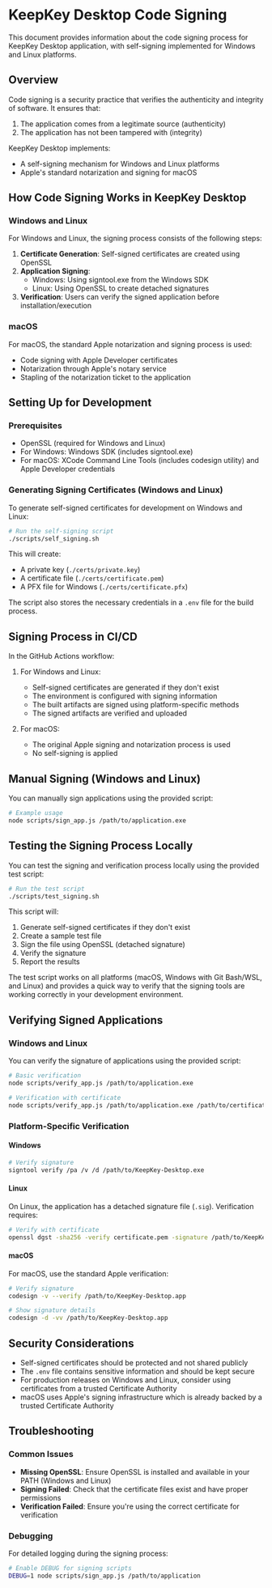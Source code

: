 # KeepKey Desktop Code Signing

This document provides information about the code signing process for KeepKey Desktop application, with self-signing implemented for Windows and Linux platforms.

## Overview

Code signing is a security practice that verifies the authenticity and integrity of software. It ensures that:

1. The application comes from a legitimate source (authenticity)
2. The application has not been tampered with (integrity)

KeepKey Desktop implements:
- A self-signing mechanism for Windows and Linux platforms
- Apple's standard notarization and signing for macOS

## How Code Signing Works in KeepKey Desktop

### Windows and Linux

For Windows and Linux, the signing process consists of the following steps:

1. **Certificate Generation**: Self-signed certificates are created using OpenSSL
2. **Application Signing**: 
   - Windows: Using signtool.exe from the Windows SDK
   - Linux: Using OpenSSL to create detached signatures
3. **Verification**: Users can verify the signed application before installation/execution

### macOS

For macOS, the standard Apple notarization and signing process is used:
- Code signing with Apple Developer certificates
- Notarization through Apple's notary service
- Stapling of the notarization ticket to the application

## Setting Up for Development

### Prerequisites

- OpenSSL (required for Windows and Linux)
- For Windows: Windows SDK (includes signtool.exe)
- For macOS: XCode Command Line Tools (includes codesign utility) and Apple Developer credentials

### Generating Signing Certificates (Windows and Linux)

To generate self-signed certificates for development on Windows and Linux:

```bash
# Run the self-signing script
./scripts/self_signing.sh
```

This will create:
- A private key (`./certs/private.key`)
- A certificate file (`./certs/certificate.pem`)
- A PFX file for Windows (`./certs/certificate.pfx`)

The script also stores the necessary credentials in a `.env` file for the build process.

## Signing Process in CI/CD

In the GitHub Actions workflow:

1. For Windows and Linux:
   - Self-signed certificates are generated if they don't exist
   - The environment is configured with signing information
   - The built artifacts are signed using platform-specific methods
   - The signed artifacts are verified and uploaded

2. For macOS:
   - The original Apple signing and notarization process is used
   - No self-signing is applied

## Manual Signing (Windows and Linux)

You can manually sign applications using the provided script:

```bash
# Example usage
node scripts/sign_app.js /path/to/application.exe
```

## Testing the Signing Process Locally

You can test the signing and verification process locally using the provided test script:

```bash
# Run the test script
./scripts/test_signing.sh
```

This script will:
1. Generate self-signed certificates if they don't exist
2. Create a sample test file
3. Sign the file using OpenSSL (detached signature)
4. Verify the signature
5. Report the results

The test script works on all platforms (macOS, Windows with Git Bash/WSL, and Linux) and provides a quick way to verify that the signing tools are working correctly in your development environment.

## Verifying Signed Applications

### Windows and Linux

You can verify the signature of applications using the provided script:

```bash
# Basic verification
node scripts/verify_app.js /path/to/application.exe

# Verification with certificate
node scripts/verify_app.js /path/to/application.exe /path/to/certificate.pem
```

### Platform-Specific Verification

#### Windows

```bash
# Verify signature
signtool verify /pa /v /d /path/to/KeepKey-Desktop.exe
```

#### Linux

On Linux, the application has a detached signature file (`.sig`). Verification requires:

```bash
# Verify with certificate
openssl dgst -sha256 -verify certificate.pem -signature /path/to/KeepKey-Desktop.AppImage.sig /path/to/KeepKey-Desktop.AppImage
```

#### macOS

For macOS, use the standard Apple verification:

```bash
# Verify signature
codesign -v --verify /path/to/KeepKey-Desktop.app

# Show signature details
codesign -d -vv /path/to/KeepKey-Desktop.app
```

## Security Considerations

- Self-signed certificates should be protected and not shared publicly
- The `.env` file contains sensitive information and should be kept secure
- For production releases on Windows and Linux, consider using certificates from a trusted Certificate Authority
- macOS uses Apple's signing infrastructure which is already backed by a trusted Certificate Authority

## Troubleshooting

### Common Issues

- **Missing OpenSSL**: Ensure OpenSSL is installed and available in your PATH (Windows and Linux)
- **Signing Failed**: Check that the certificate files exist and have proper permissions
- **Verification Failed**: Ensure you're using the correct certificate for verification

### Debugging

For detailed logging during the signing process:

```bash
# Enable DEBUG for signing scripts
DEBUG=1 node scripts/sign_app.js /path/to/application
``` 
